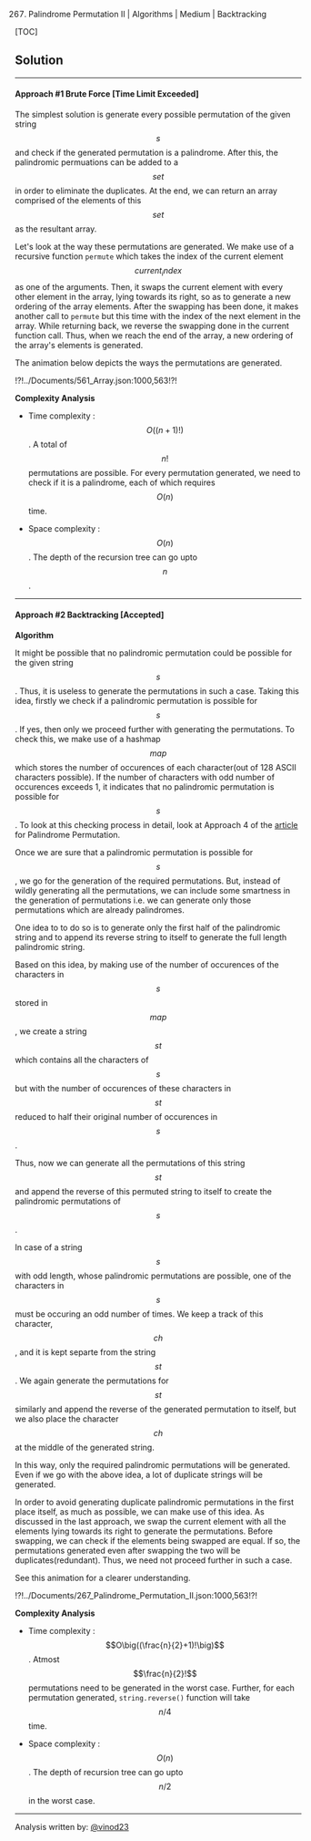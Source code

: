 267. Palindrome Permutation II | Algorithms | Medium | Backtracking

[TOC]

## Solution

---
#### Approach #1 Brute Force [Time Limit Exceeded]

The simplest solution is generate every possible permutation of the given string $$s$$ and check if the generated permutation is a palindrome. After this, the palindromic permuations can be added to a $$set$$ in order to eliminate the duplicates. At the end, we can return an array comprised of the elements of this $$set$$ as the resultant array.

Let's look at the way these permutations are generated. We make use of a recursive function `permute` which  takes the index of the current element $$current_index$$ as one of the arguments. Then, it swaps the current element with every other element in the array, lying towards its right, so as to generate a new ordering of the array elements. After the swapping has been done, it makes another call to `permute` but this time with the index of the next element in the array. While returning back, we reverse the swapping done in the current function call. Thus, when we reach the end of the array, a new ordering of the array's elements is generated.

The animation below depicts the ways the permutations are generated.

!?!../Documents/561_Array.json:1000,563!?!



**Complexity Analysis**

* Time complexity : $$O((n+1)!)$$. A total of $$n!$$ permutations are possible. For every permutation generated, we need to check if it is a palindrome, each of which requires $$O(n)$$ time.

* Space complexity : $$O(n)$$. The depth of the recursion tree can go upto $$n$$.

---
#### Approach #2 Backtracking [Accepted]

**Algorithm**

It might be possible that no palindromic permutation could be possible for the given string $$s$$. Thus, it is useless to generate the permutations in such a case. Taking this idea, firstly we check if a palindromic permutation is possible for $$s$$. If yes, then only we proceed further with generating the permutations. To check this, we make use of a hashmap $$map$$ which stores the number of occurences of each character(out of 128 ASCII characters possible). If the number of characters with odd number of occurences exceeds 1, it indicates that no palindromic permutation is possible for $$s$$. To look at this checking process in detail, look at Approach 4 of the [article](https://leetcode.com/articles/palindrome-permutation) for Palindrome Permutation.

Once we are sure that a palindromic permutation is possible for $$s$$, we go for the generation of the required permutations. But, instead of wildly generating all the permutations, we can include some smartness in the generation of permutations i.e. we can generate only those permutations which are already palindromes.

One idea to to do so is to generate only the first half of the palindromic string and to append its reverse string to itself to generate the full length palindromic string.

Based on this idea, by making use of the number of occurences of the characters in $$s$$ stored in $$map$$, we create a string $$st$$  which contains all the characters of $$s$$ but with the number of occurences of these characters in $$st$$ reduced to half their original number of occurences in $$s$$.

Thus, now we can generate all the permutations of this string $$st$$ and append the reverse of this permuted string to itself to create the palindromic permutations of $$s$$.

In case of a string $$s$$ with odd length, whose palindromic permutations are possible, one of the characters in $$s$$ must be occuring an odd number of times. We keep a track of this character, $$ch$$, and it is kept separte from the string $$st$$. We again generate the permutations for $$st$$ similarly and append the reverse of the generated permutation to itself, but we also place the character $$ch$$ at the middle of the generated string. 

In this way, only the required palindromic permutations will be generated. Even if we go with the above idea, a lot of duplicate strings will be generated.

In order to avoid generating duplicate palindromic permutations in the first place itself, as much as possible, we can make use of this idea. As discussed in the last approach, we swap the current element with all the elements lying towards its right to generate the permutations. Before swapping, we can check if the elements being swapped are equal. If so, the permutations generated even after swapping the two will be duplicates(redundant). Thus, we need not proceed further in such a case.

See this animation for a clearer understanding.

!?!../Documents/267_Palindrome_Permutation_II.json:1000,563!?!



**Complexity Analysis**

* Time complexity : $$O\big((\frac{n}{2}+1)!\big)$$. Atmost $$\frac{n}{2}!$$ permutations need to be generated in the worst case. Further, for each permutation generated, `string.reverse()` function will take $$n/4$$ time.

* Space complexity : $$O(n)$$. The depth of recursion tree can go upto $$n/2$$ in the worst case.

---
Analysis written by: [@vinod23](https://leetcode.com/vinod23)
